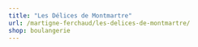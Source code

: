 ```yaml
---
title: "Les Délices de Montmartre"
url: /martigne-ferchaud/les-delices-de-montmartre/
shop: boulangerie
---
```

